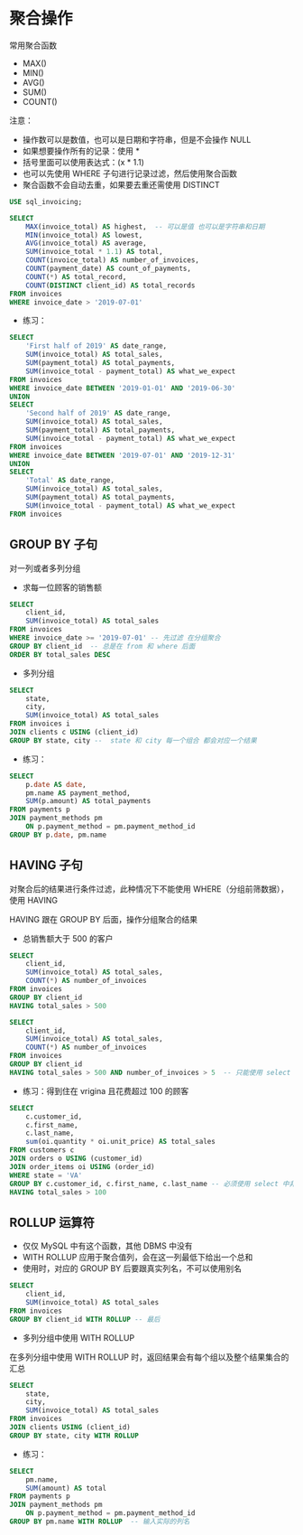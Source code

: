 # 聚合操作

常用聚合函数
- MAX()
- MIN()
- AVG()
- SUM()
- COUNT()

注意：
- 操作数可以是数值，也可以是日期和字符串，但是不会操作 NULL
- 如果想要操作所有的记录：使用 *
- 括号里面可以使用表达式：(x * 1.1)
- 也可以先使用 WHERE 子句进行记录过滤，然后使用聚合函数
- 聚合函数不会自动去重，如果要去重还需使用 DISTINCT

```sql
USE sql_invoicing;

SELECT 
	MAX(invoice_total) AS highest,  -- 可以是值 也可以是字符串和日期
	MIN(invoice_total) AS lowest,
    AVG(invoice_total) AS average,
    SUM(invoice_total * 1.1) AS total,
    COUNT(invoice_total) AS number_of_invoices,
    COUNT(payment_date) AS count_of_payments,
    COUNT(*) AS total_record,
    COUNT(DISTINCT client_id) AS total_records
FROM invoices
WHERE invoice_date > '2019-07-01'
```

- 练习：

```sql
SELECT 
	'First half of 2019' AS date_range,
    SUM(invoice_total) AS total_sales,
    SUM(payment_total) AS total_payments, 
    SUM(invoice_total - payment_total) AS what_we_expect
FROM invoices
WHERE invoice_date BETWEEN '2019-01-01' AND '2019-06-30'
UNION 
SELECT 
	'Second half of 2019' AS date_range,
    SUM(invoice_total) AS total_sales,
    SUM(payment_total) AS total_payments, 
    SUM(invoice_total - payment_total) AS what_we_expect
FROM invoices
WHERE invoice_date BETWEEN '2019-07-01' AND '2019-12-31'
UNION
SELECT 
	'Total' AS date_range,
    SUM(invoice_total) AS total_sales,
    SUM(payment_total) AS total_payments, 
    SUM(invoice_total - payment_total) AS what_we_expect
FROM invoices
```

## GROUP BY 子句

对一列或者多列分组

- 求每一位顾客的销售额

```sql
SELECT 
	client_id,
    SUM(invoice_total) AS total_sales
FROM invoices
WHERE invoice_date >= '2019-07-01' -- 先过滤 在分组聚合
GROUP BY client_id  -- 总是在 from 和 where 后面
ORDER BY total_sales DESC
```

- 多列分组

```sql
SELECT 
	state,
    city,
    SUM(invoice_total) AS total_sales
FROM invoices i
JOIN clients c USING (client_id)
GROUP BY state, city --  state 和 city 每一个组合 都会对应一个结果
```

- 练习：

```sql
SELECT 
	p.date AS date,
    pm.name AS payment_method,
    SUM(p.amount) AS total_payments
FROM payments p
JOIN payment_methods pm
	ON p.payment_method = pm.payment_method_id
GROUP BY p.date, pm.name
```

## HAVING 子句

对聚合后的结果进行条件过滤，此种情况下不能使用 WHERE（分组前筛数据），使用 HAVING

HAVING 跟在 GROUP BY 后面，操作分组聚合的结果

- 总销售额大于 500 的客户

```sql
SELECT 
	client_id,
    SUM(invoice_total) AS total_sales,
    COUNT(*) AS number_of_invoices
FROM invoices
GROUP BY client_id
HAVING total_sales > 500

SELECT 
	client_id,
    SUM(invoice_total) AS total_sales,
    COUNT(*) AS number_of_invoices
FROM invoices
GROUP BY client_id
HAVING total_sales > 500 AND number_of_invoices > 5  -- 只能使用 select 选中的属性
```

- 练习：得到住在 vrigina 且花费超过 100 的顾客

```sql
SELECT 
	c.customer_id,
	c.first_name,
    c.last_name,
    sum(oi.quantity * oi.unit_price) AS total_sales
FROM customers c
JOIN orders o USING (customer_id)
JOIN order_items oi USING (order_id)
WHERE state = 'VA'
GROUP BY c.customer_id, c.first_name, c.last_name -- 必须使用 select 中非聚合的属性分组
HAVING total_sales > 100
```

## ROLLUP 运算符

- 仅仅 MySQL 中有这个函数，其他 DBMS 中没有
- WITH ROLLUP 应用于聚合值列，会在这一列最低下给出一个总和
- 使用时，对应的 GROUP BY 后要跟真实列名，不可以使用别名

```sql
SELECT 
	client_id,
    SUM(invoice_total) AS total_sales
FROM invoices
GROUP BY client_id WITH ROLLUP -- 最后
```

- 多列分组中使用 WITH ROLLUP

在多列分组中使用 WITH ROLLUP 时，返回结果会有每个组以及整个结果集合的汇总

```sql
SELECT 
	state,
    city,
    SUM(invoice_total) AS total_sales
FROM invoices
JOIN clients USING (client_id)
GROUP BY state, city WITH ROLLUP
```

- 练习：

```sql
SELECT 
	pm.name,
    SUM(amount) AS total
FROM payments p
JOIN payment_methods pm
	ON p.payment_method = pm.payment_method_id
GROUP BY pm.name WITH ROLLUP  -- 输入实际的列名
```

